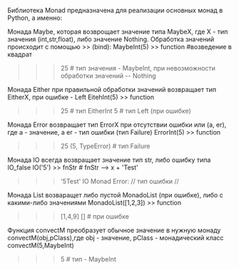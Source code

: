 Библиотека Monad предназначена для реализации основных монад в Python, а именно:

Монада Maybe, которая возврощает значение типа MaybeX, где X - тип значения (int,str,float), либо значение Nothing.
Обработка значений происходит с помощью >> (bind):
MaybeInt(5) >> function #возведение в квадрат
>>> 25 # тип значения - MaybeInt, при невозможности обработки значений --
>>> Nothing 

Монада Either при правильной обработки значений возвращает тип EitherX, при ошибке - Left
EitehInt(5) >> function
>>> 25 # тип EitherInt
>>> 5 # тип Left (при ошибке)

Монада Error возвращает тип ErrorX при отсутствии ошибки или (a, er), где a - значение, а er - тип ошибки (тип Failure)
ErrorInt(5) >> function
>>> 25 
>>> (5, TypeError) # тип Failure

Монада IO всегда возвращает значение тип str, либо ошибку типа IO_false
IO('5') >> fnStr # fnStr --> x + 'Test'
>>> '5Test'
>>> IO Monad Error: // тип ошибки // 

Монада List возваращет либо пустой MonadoList (при ошибке), либо с какими-либо значениями
MonadoList([1,2,3]) >> function
>>> [1,4,9]
>>> [] # при ошибке

Функция convectM преобразует обычное значение в нужную монаду
convectM(obj,pClass),где obj - значение, pClass - монадический класс
convectM(5,MaybeInt)
>>> 5 # тип - MaybeInt
